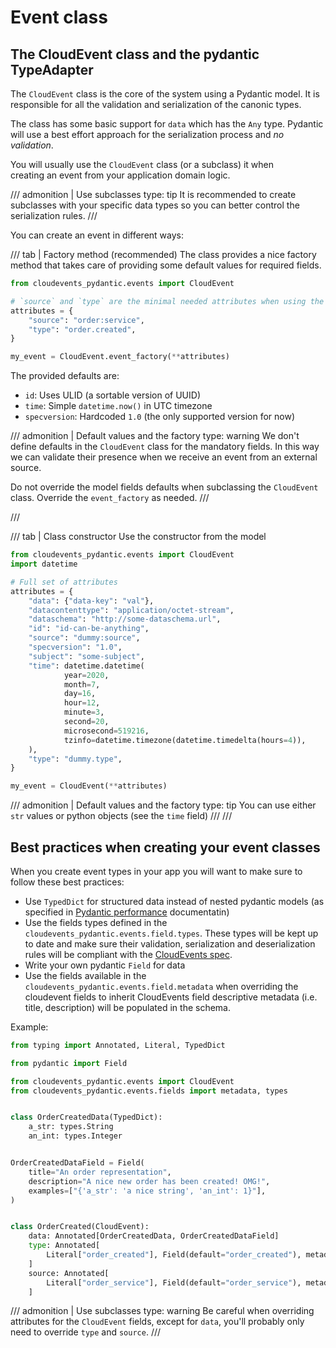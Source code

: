 # Event class

## The CloudEvent class and the pydantic TypeAdapter

The `CloudEvent` class is the core of the system using a Pydantic model.
It is responsible for all the validation and serialization of the canonic
types.

The class has some basic support for `data` which has the `Any` type.
Pydantic will use a best effort approach for the serialization process
and _no validation_.

You will usually use the `CloudEvent` class (or a subclass) it when\
creating an event from your application domain logic.

/// admonition | Use subclasses
    type: tip
It is recommended to create subclasses with your specific data types
so you can better control the serialization rules.
///

You can create an event in different ways:

/// tab | Factory method (recommended)
The class provides a nice factory method that takes care of providing
some default values for required fields.

```python
from cloudevents_pydantic.events import CloudEvent

# `source` and `type` are the minimal needed attributes when using the factory
attributes = {
    "source": "order:service",
    "type": "order.created",
}

my_event = CloudEvent.event_factory(**attributes)
```

The provided defaults are:

* `id`: Uses ULID (a sortable version of UUID)
* `time`: Simple `datetime.now()` in UTC timezone
* `specversion`: Hardcoded `1.0` (the only supported version for now)

/// admonition | Default values and the factory
    type: warning
We don't define defaults in the `CloudEvent` class for the mandatory fields.
In this way we can validate their presence when we receive an event from an
external source.

Do not override the model fields defaults when subclassing the `CloudEvent` class.
Override the `event_factory` as needed.
///

///

/// tab | Class constructor
Use the constructor from the model

```python
from cloudevents_pydantic.events import CloudEvent
import datetime

# Full set of attributes
attributes = {
    "data": {"data-key": "val"},
    "datacontenttype": "application/octet-stream",
    "dataschema": "http://some-dataschema.url",
    "id": "id-can-be-anything",
    "source": "dummy:source",
    "specversion": "1.0",
    "subject": "some-subject",
    "time": datetime.datetime(
            year=2020,
            month=7,
            day=16,
            hour=12,
            minute=3,
            second=20,
            microsecond=519216,
            tzinfo=datetime.timezone(datetime.timedelta(hours=4)),
    ),
    "type": "dummy.type",
}

my_event = CloudEvent(**attributes)
```

/// admonition | Default values and the factory
    type: tip
You can use either `str` values or python objects (see the `time` field)
///
///

## Best practices when creating your event classes

When you create event types in your app you will want to make sure to follow these best practices:

* Use `TypedDict` for structured data instead of nested pydantic models (as specified in
  [Pydantic performance](https://docs.pydantic.dev/latest/concepts/performance/#use-typeddict-over-nested-models)
  documentatin)
* Use the fields types defined in the `cloudevents_pydantic.events.field.types`. These types will
  be kept up to date and make sure their validation, serialization and deserialization rules
  will be compliant with the [CloudEvents spec](https://github.com/cloudevents/spec/tree/main).
* Write your own pydantic `Field` for data
* Use the fields available in the `cloudevents_pydantic.events.field.metadata` when overriding
  the cloudevent fields to inherit CloudEvents field descriptive metadata (i.e. title, description)
  will be populated in the schema.

Example:

```python
from typing import Annotated, Literal, TypedDict

from pydantic import Field

from cloudevents_pydantic.events import CloudEvent
from cloudevents_pydantic.events.fields import metadata, types


class OrderCreatedData(TypedDict):
    a_str: types.String
    an_int: types.Integer


OrderCreatedDataField = Field(
    title="An order representation",
    description="A nice new order has been created! OMG!",
    examples=["{'a_str': 'a nice string', 'an_int': 1}"],
)


class OrderCreated(CloudEvent):
    data: Annotated[OrderCreatedData, OrderCreatedDataField]
    type: Annotated[
        Literal["order_created"], Field(default="order_created"), metadata.FieldType
    ]
    source: Annotated[
        Literal["order_service"], Field(default="order_service"), metadata.FieldSource
    ]
```


/// admonition | Use subclasses
    type: warning
Be careful when overriding attributes for the `CloudEvent` fields, except for `data`,
you'll probably only need to override `type` and `source`.
///
